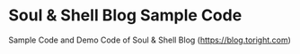# Soul & Shell Blog Sample Code

Sample Code and Demo Code of Soul & Shell Blog (https://blog.toright.com)
